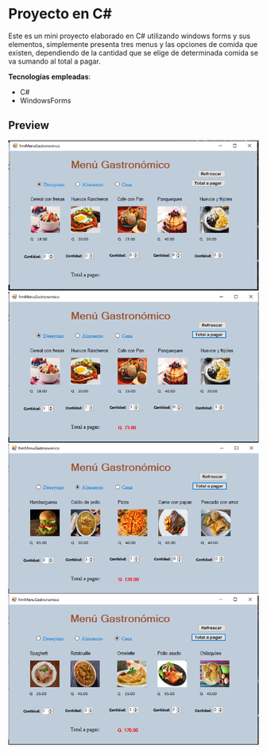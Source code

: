 # Proyecto en C#
Este es un mini proyecto elaborado en C# utilizando windows forms y sus elementos, simplemente presenta tres menus y las opciones de comida que existen, dependiendo de la cantidad que se elige de determinada comida se va sumando al total a pagar.

**Tecnologías empleadas**:

-   C#
-   WindowsForms

## Preview

![](https://github.com/Ripca/MenuGastronomico/blob/master/Preview/Menu1.PNG)
![](https://github.com/Ripca/MenuGastronomico/blob/master/Preview/Funcionalidad.PNG)
![](https://github.com/Ripca/MenuGastronomico/blob/master/Preview/Menu2.PNG)
![](https://github.com/Ripca/MenuGastronomico/blob/master/Preview/Menu3.PNG)
